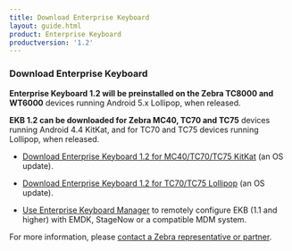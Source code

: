 ```yaml
---
title: Download Enterprise Keyboard
layout: guide.html
product: Enterprise Keyboard
productversion: '1.2'
---
```


### Download Enterprise Keyboard

**Enterprise Keyboard 1.2 will be preinstalled on the Zebra TC8000 and WT6000** devices running Android 5.x Lollipop, when released. 

**EKB 1.2 can be downloaded for Zebra MC40, TC70 and TC75** devices running Android 4.4 KitKat, and for TC70 and TC75 devices running Lollipop, when released. 

* [Download Enterprise Keyboard 1.2 for MC40/TC70/TC75 KitKat](https://www.zebra.com/us/en/support-downloads.html) (an OS update).

* [Download Enterprise Keyboard 1.2 for TC70/TC75 Lollipop](https://www.zebra.com/us/en/support-downloads.html) (an OS update).

* [Use Enterprise Keyboard Manager](../../../../mx/enterprisekeyboardmgr) to remotely configure EKB (1.1 and higher) with EMDK, StageNow or a compatible MDM system.

For more information, please [contact a Zebra representative or partner](https://www.zebra.com/us/en/about-zebra/contact-zebra.html). 

